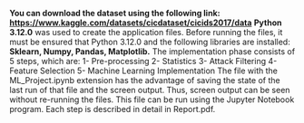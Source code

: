 ****You can download the dataset using the following link: https://www.kaggle.com/datasets/cicdataset/cicids2017/data****
**Python 3.12.0** was used to create the application files. Before running the files, it must be ensured that Python 3.12.0
and the following libraries are installed: 
**Sklearn, 
Numpy,
Pandas, 
Matplotlib.**
The implementation phase consists of 5 steps, which are: 1- Pre-processing 2- Statistics 3- Attack Filtering 4- Feature Selection 5- Machine Learning Implementation 
The file with the ML_Project.ipynb extension has the advantage of saving the state of the last run of that file and the screen output. 
Thus, screen output can be seen without re-running the files. This file can be run using the Jupyter Notebook program.
Each step is described in detail in Report.pdf.

